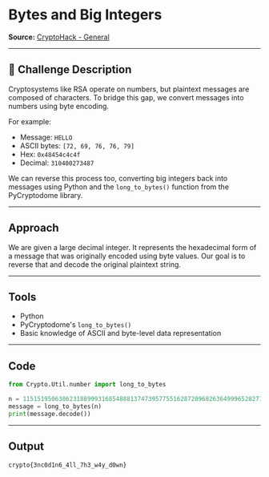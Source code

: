 
# Bytes and Big Integers

**Source:** [CryptoHack - General](https://cryptohack.org/challenges/general/)

---

## 📝 Challenge Description

Cryptosystems like RSA operate on numbers, but plaintext messages are composed of characters. To bridge this gap, we convert messages into numbers using byte encoding.

For example:

* Message: `HELLO`
* ASCII bytes: `[72, 69, 76, 76, 79]`
* Hex: `0x48454c4c4f`
* Decimal: `310400273487`

We can reverse this process too, converting big integers back into messages using Python and the `long_to_bytes()` function from the PyCryptodome library.

---

## Approach

We are given a large decimal integer. It represents the hexadecimal form of a message that was originally encoded using byte values. Our goal is to reverse that and decode the original plaintext string.

---

## Tools

* Python
* PyCryptodome's `long_to_bytes()`
* Basic knowledge of ASCII and byte-level data representation

---

## Code

```python
from Crypto.Util.number import long_to_bytes

n = 11515195063862318899931685488813747395775516287289682636499965282714637259206269
message = long_to_bytes(n)
print(message.decode())
```

---

## Output

```
crypto{3nc0d1n6_4ll_7h3_w4y_d0wn}
```
